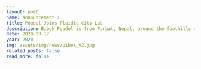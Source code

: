 ```yaml
---
layout: post
name: announcement-1
title: Poudel Joins Fluidic City Lab
description: Bibek Poudel is from Parbat, Nepal, around the foothills of the 7th highest mountain in the world—<a href="https://en.wikipedia.org/wiki/Dhaulagiri">Dhaulagiri</a>. He received his B.E. in Electronics and Communications from Kathmandu Engineering College, <a href="https://en.wikipedia.org/wiki/Tribhuvan_University">Tribhuvan University</a>. He is a jack of many trades including swimming and playing guitar.
date: 2020-08-17
year: 2020
img: assets/img/news/bibek_v2.jpg
related_posts: false
read_more: false
---
```

